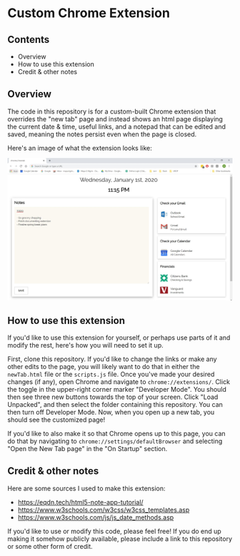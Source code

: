 # Custom Chrome Extension


## Contents
* Overview
* How to use this extension
* Credit & other notes


## Overview
The code in this repository is for a custom-built Chrome extension that overrides the "new tab" page and instead shows an html page displaying the current date & time, useful links, and a notepad that can be edited and saved, meaning the notes persist even when the page is closed.

Here's an image of what the extension looks like:

![Extension Image](extension.JPG)


## How to use this extension
If you'd like to use this extension for yourself, or perhaps use parts of it and modify the rest, here's how you will need to set it up.

First, clone this repository. If you'd like to change the links or make any other edits to the page, you will likely want to do that in either the `newTab.html` file or the `scripts.js` file. Once you've made your desired changes (if any), open Chrome and navigate to `chrome://extensions/`. Click the toggle in the upper-right corner marker "Developer Mode". You should then see three new buttons towards the top of your screen. Click "Load Unpacked", and then select the folder containing this repository. You can then turn off Developer Mode. Now, when you open up a new tab, you should see the customized page!

If you'd like to also make it so that Chrome opens up to this page, you can do that by navigating to `chrome://settings/defaultBrowser` and selecting "Open the New Tab page" in the "On Startup" section.


## Credit & other notes
Here are some sources I used to make this extension:
* https://eqdn.tech/html5-note-app-tutorial/
* https://www.w3schools.com/w3css/w3css_templates.asp
* https://www.w3schools.com/js/js_date_methods.asp

If you'd like to use or modify this code, please feel free! If you do end up making it somehow publicly available, please include a link to this repository or some other form of credit.

